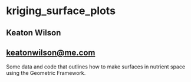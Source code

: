 # kriging_surface_plots
## Keaton Wilson
## keatonwilson@me.com
Some data and code that outlines how to make surfaces in nutrient space using the Geometric Framework. 
